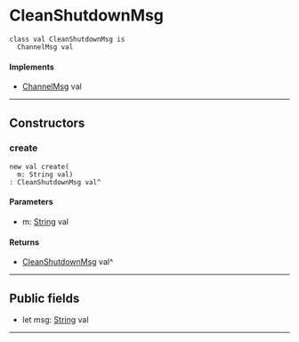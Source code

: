 # CleanShutdownMsg

```pony
class val CleanShutdownMsg is
  ChannelMsg val
```

#### Implements

* [ChannelMsg](wallaroo-core-messages-ChannelMsg) val

---

## Constructors

### create

```pony
new val create(
  m: String val)
: CleanShutdownMsg val^
```
#### Parameters

*   m: [String](builtin-String) val

#### Returns

* [CleanShutdownMsg](wallaroo-core-messages-CleanShutdownMsg) val^

---

## Public fields

* let msg: [String](builtin-String) val

---

